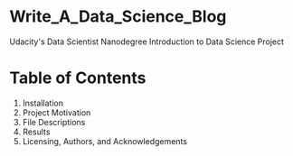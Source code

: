 # Write_A_Data_Science_Blog
Udacity's Data Scientist Nanodegree Introduction to Data Science Project

# Table of Contents
1. Installation
2. Project Motivation
3. File Descriptions
4. Results
5. Licensing, Authors, and Acknowledgements
